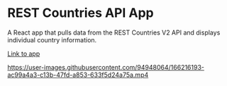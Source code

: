 # REST Countries API App

A React app that pulls data from the REST Countries V2 API and displays individual country information.

[Link to app](https://nicole-rest-countries-api.herokuapp.com/)

https://user-images.githubusercontent.com/94948064/166216193-ac99a4a3-c13b-47fd-a853-633f5d24a75a.mp4

